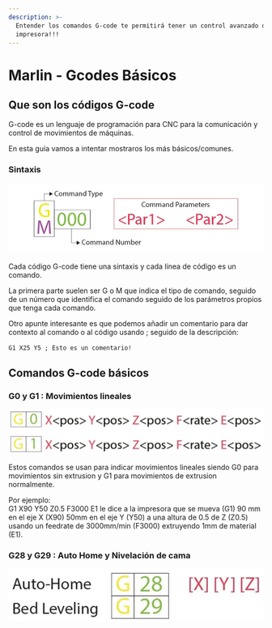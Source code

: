 ```yaml
---
description: >-
  Entender los comandos G-code te permitirá tener un control avanzado de tu
  impresora!!!
---
```


# Marlin - Gcodes Básicos

## Que son los códigos G-code

G-code es un lenguaje de programación para CNC para la comunicación y control de movimientos de máquinas.

En esta guía vamos a intentar mostraros los más básicos/comunes.

### Sintaxis

![](../../../.gitbook/assets/image%20%2891%29.png)

Cada código G-code tiene una sintaxis y cada línea de código es un comando.

La primera parte suelen ser G o M que indica el tipo de comando,  seguido de un número que identifica el comando seguido de los parámetros propios que tenga cada comando.

Otro apunte interesante es que podemos añadir un comentario para dar contexto al comando o al código usando ; seguido de la descripción:

```text
G1 X25 Y5 ; Esto es un comentario!
```

## Comandos G-code básicos

### G0 y G1 : Movimientos lineales

![](../../../.gitbook/assets/image%20%2886%29.png)

Estos comandos se usan para indicar movimientos lineales siendo G0 para movimientos sin extrusion y G1 para movimientos de extrusion normalmente.

Por ejemplo:  
G1 X90 Y50 Z0.5 F3000 E1 le dice a la impresora que se mueva \(G1\) 90 mm en el eje X \(X90\) 50mm en el eje Y \(Y50\) a una altura de 0.5 de Z \(Z0.5\) usando un feedrate de 3000mm/min \(F3000\) extruyendo 1mm de material \(E1\).

### G28  y G29 : Auto Home y Nivelación de cama

![](../../../.gitbook/assets/image%20%2889%29.png)

